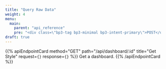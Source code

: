 ```yaml
---
title: "Query Raw Data"
weight: 4
menu:
  main:
    parent: "api_reference"
    pre: "<div class=\"bp3-tag bp3-minimal bp3-intent-primary\">POST</div>"
draft: true
---
```


{{% apiEndpointCard method="GET" path="/api/dashboard/:id" title="Get Style" request=`{}` response=`{}` %}}
Get a dashboard.
{{% /apiEndpointCard %}}